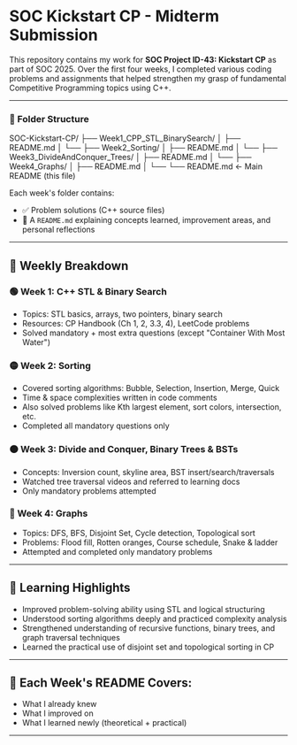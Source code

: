 # SOC Kickstart CP - Midterm Submission

This repository contains my work for **SOC Project ID-43: Kickstart CP** as part of SOC 2025. Over the first four weeks, I completed various coding problems and assignments that helped strengthen my grasp of fundamental Competitive Programming topics using C++.

---
### 📁 Folder Structure

SOC-Kickstart-CP/
├── Week1_CPP_STL_BinarySearch/
│   ├── README.md
│   └── <Problem Files>
├── Week2_Sorting/
│   ├── README.md
│   └── <Problem Files>
├── Week3_DivideAndConquer_Trees/
│   ├── README.md
│   └── <Problem Files>
├── Week4_Graphs/
│   ├── README.md
│   └── <Problem Files>
└── README.md              <- Main README (this file)



Each week's folder contains:
- ✅ Problem solutions (C++ source files)
- 📝 A `README.md` explaining concepts learned, improvement areas, and personal reflections

---

## 📅 Weekly Breakdown

### 🟢 Week 1: C++ STL & Binary Search
- Topics: STL basics, arrays, two pointers, binary search
- Resources: CP Handbook (Ch 1, 2, 3.3, 4), LeetCode problems
- Solved mandatory + most extra questions (except "Container With Most Water")

### 🟡 Week 2: Sorting
- Covered sorting algorithms: Bubble, Selection, Insertion, Merge, Quick
- Time & space complexities written in code comments
- Also solved problems like Kth largest element, sort colors, intersection, etc.
- Completed all mandatory questions only

### 🟠 Week 3: Divide and Conquer, Binary Trees & BSTs
- Concepts: Inversion count, skyline area, BST insert/search/traversals
- Watched tree traversal videos and referred to learning docs
- Only mandatory problems attempted

### 🔵 Week 4: Graphs
- Topics: DFS, BFS, Disjoint Set, Cycle detection, Topological sort
- Problems: Flood fill, Rotten oranges, Course schedule, Snake & ladder
- Attempted and completed only mandatory problems

---

## 📌 Learning Highlights

- Improved problem-solving ability using STL and logical structuring
- Understood sorting algorithms deeply and practiced complexity analysis
- Strengthened understanding of recursive functions, binary trees, and graph traversal techniques
- Learned the practical use of disjoint set and topological sorting in CP

---

## 📘 Each Week's README Covers:

- What I already knew
- What I improved on
- What I learned newly (theoretical + practical)

---

